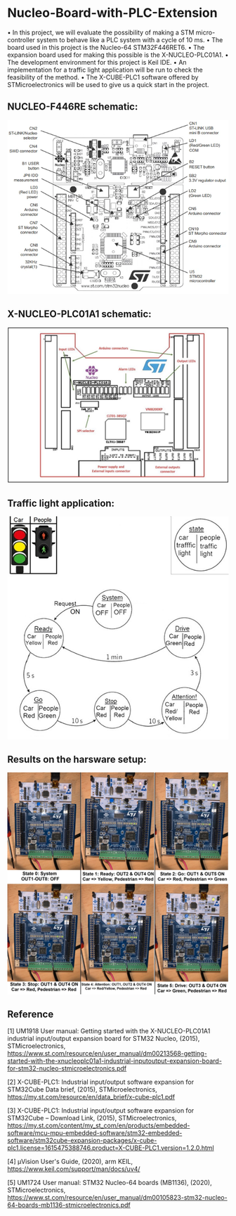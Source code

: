 # Nucleo-Board-with-PLC-Extension

•	In this project, we will evaluate the possibility of making a STM micro-controller system to behave like a PLC system with a cycle of 10 ms. 
•	The board used in this project is the Nucleo-64 STM32F446RET6. 
•	The expansion board used for making this possible is the X-NUCLEO-PLC01A1. 
•	The development environment for this project is Keil IDE. 
•	 An implementation for a traffic light application will be run to check the feasibility of the method.
•	 The X-CUBE-PLC1 software offered by STMicroelectronics will be used to give us a quick start in the project.


## NUCLEO-F446RE schematic:
![](/NUCLEO-F446RE%20schematic.png)


## X-NUCLEO-PLC01A1 schematic:
![](/X-NUCLEO-PLC01A1%20schematic.JPG)


## Traffic light application:
![](/trafficLight.jpg)


## Results on the harsware setup:
![](/Results.jpeg)


## Reference
[1] UM1918 User manual: Getting started with the X-NUCLEO-PLC01A1 industrial input/output expansion board for STM32 Nucleo, (2015), STMicroelectronics, https://www.st.com/resource/en/user_manual/dm00213568-getting-started-with-the-xnucleoplc01a1-industrial-inputoutput-expansion-board-for-stm32-nucleo-stmicroelectronics.pdf

[2] X-CUBE-PLC1: Industrial input/output software expansion for STM32Cube Data brief, (2015), STMicroelectronics,  https://my.st.com/resource/en/data_brief/x-cube-plc1.pdf

[3] X-CUBE-PLC1: Industrial input/output software expansion for STM32Cube – Download Link, (2015), STMicroelectronics, https://my.st.com/content/my_st_com/en/products/embedded-software/mcu-mpu-embedded-software/stm32-embedded-software/stm32cube-expansion-packages/x-cube-plc1.license=1615475388746.product=X-CUBE-PLC1.version=1.2.0.html

[4] µVision User's Guide, (2020), arm KEIL, https://www.keil.com/support/man/docs/uv4/

[5] UM1724 User manual: STM32 Nucleo-64 boards (MB1136), (2020), STMicroelectronics, https://www.st.com/resource/en/user_manual/dm00105823-stm32-nucleo-64-boards-mb1136-stmicroelectronics.pdf

